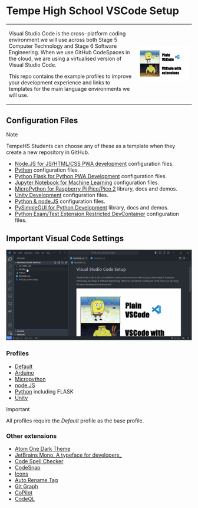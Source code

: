 # Tempe High School VSCode Setup

<table cellspacing="0" cellpadding="0" style="border: none!important;">
  <tr cellspacing="0" cellpadding="0" style="border: none!important;">
    <td style="border: none!important;"><p>Visual Studio Code is the cross-platform coding environment we will use across both Stage 5 Computer Technology and Stage 6 Software Engineering. When we use GitHub CodeSpaces in the cloud, we are using a virtualised version of Visual Studio Code.</p>
    <p>This repo contains the example profiles to improve your development experience and links to templates for the main language environments we will use.</p></td>
    <td style="border: 0px solid #fff!important;"><div align="center"><img src="VSCode_meme.webp" width="auto" style="margin:auto"/></div></td>
  </tr>
</table>

## Configuration Files

> [!Note]
> TempeHS Students can choose any of these as a template when they create a new repository in GitHub.

- [Node.JS for JS/HTML/CSS PWA development](https://github.com/TempeHS/TempeHS_HTML-CSS-JS-nodeJS-DevContainer) configuration files.
- [Python](https://github.com/TempeHS/TempeHS_Python_DevContainer) configuration files.
- [Python Flask for Python PWA Development](https://github.com/TempeHS/TempeHS_Python-Flask_DevContainer) configuration files.
- [Jupyter Notebook for Machine Learning](https://github.com/TempeHS/TempeHS_Jupyter-Notebook_DevContainer) configuration files.
- [MicroPython for Raspberry Pi Pico/Pico 2](https://github.com/TempeHS/TempeHS_MicroPython_DevContainer) library, docs and demos.
- [Unity Development](https://github.com/TempeHS/TempeHS_Unity_DevContainer) configuration files.
- [Python & node.JS](https://github.com/TempeHS/TempeHS_Python-nodeJS-DevContainer) configuration files.
- [PySimpleGUI for Python Development](https://github.com/TempeHS/PySimpleGUI-4-GPL3v) library, docs and demos.
- [Python Exam/Test Extension Restricted DevContainer](https://github.com/TempeHS/Python_DevContainer_Examination_Environment) configuration files.

## Important Visual Code Settings

![How to import profiles](import_profile.gif)

### Profiles

- [Default](/Profiles/Default.code-profile)
- [Arduino](/Profiles/Arduino_Development.code-profile)
- [Micropython](/Profiles/MicroPython_Pico_Development.code-profile)
- [node.JS](/Profiles/Node.js_PWA_Development.code-profile)
- [Python](/Profiles/Python_Flask_PWA_Development.code-profile) including FLASK
- [Unity](/Profiles/Unity_Development.code-profile)

> [!Important]
> All profiles require the _Default_ profile as the base profile.

### Other extensions

- [Atom One Dark Theme](https://marketplace.visualstudio.com/items?itemName=akamud.vscode-theme-onedark)
- [JetBrains Mono. A typeface for developers​\_](https://marketplace.visualstudio.com/items?itemName=NarasimaPandiyan.jetbrainsmono)
- [Code Spell Checker](https://marketplace.visualstudio.com/items?itemName=streetsidesoftware.code-spell-checker)
- [CodeSnap](https://marketplace.visualstudio.com/items?itemName=adpyke.codesnap)
- [Icons](https://marketplace.visualstudio.com/items?itemName=tal7aouy.icons)
- [Auto Rename Tag](https://marketplace.visualstudio.com/items?itemName=formulahendry.auto-rename-tag)
- [Git Graph](https://marketplace.visualstudio.com/items?itemName=mhutchie.git-graph)
- [CoPilot](https://marketplace.visualstudio.com/items?itemName=GitHub.copilot)
- [CodeQL](https://marketplace.visualstudio.com/items?itemName=GitHub.vscode-codeql)
